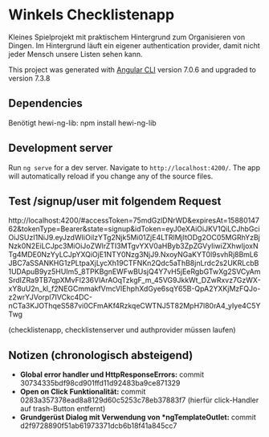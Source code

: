 # Winkels Checklistenapp

Kleines Spielprojekt mit praktischem Hintergrund zum Organisieren von Dingen. Im Hintergrund läuft ein eigener
authentication provider, damit nicht jeder Mensch unsere Listen sehen kann.


This project was generated with [Angular CLI](https://github.com/angular/angular-cli) version 7.0.6 and upgraded to version 7.3.8

## Dependencies

Benötigt hewi-ng-lib: npm install hewi-ng-lib

## Development server

Run `ng serve` for a dev server. Navigate to `http://localhost:4200/`. The app will automatically reload if you change any of the source files.

## Test /signup/user mit folgendem Request

http://localhost:4200/#accessToken=75mdGzlDNrWD&expiresAt=1588014762&tokenType=Bearer&state=signup&idToken=eyJ0eXAiOiJKV1QiLCJhbGciOiJSUzI1NiJ9.eyJzdWIiOiIzYTg2Njk5Mi01ZjE4LTRlMjItODg2OC05MGRhYzBjNzk0N2EiLCJpc3MiOiJoZWlrZTI3MTgvYXV0aHByb3ZpZGVyIiwiZXhwIjoxNTg4MDE0NzYyLCJpYXQiOjE1NTY0Nzg3NjJ9.NxoyNGaKYT0l9svhRj8BmL6JBC7aSSANKHG1zPLtpaXjLycXh19CTFNKn2Qdc5aThB8jnLrdc2s2UKRLcbB1UDApuB9yz5HUIm5_8TPKBgnEWFwBUsjQ4Y7vH5jEeRgbGTwXg2SVCyAmSrdIZRa9TB7qpXMvFl236VlArAOqTzkgF_m_45VG9JkkWt_DZwRxvz7GzWX-xY8uU2n_kl_f2NEGCmmakfVmcVIEhphXdGye6sqY65B-QpA2YXKjMzFQJo-z2wrYJVorpl7IVCkc4DC-nCTa3KJOThqeS587vi0CFmAKf4RzkqeCWTNJ5T82MpH7l80rA4_yIye4C5YTwg

(checklistenapp, checklistenserver und authprovider müssen laufen)

## Notizen (chronologisch absteigend)

* __Global error handler und HttpResponseErrors:__ commit 30734335bdf98cd901ffd11d92483ba9ce871329
* __Open on Click Funktionalität:__ commit 0283a357378ead8a8129d60c5253c78eb37883f7 (hierfür click-Handler auf trash-Button entfernt)
* __Grundgerüst Dialog mit Verwendung von *ngTemplateOutlet:__ commit d2f9728890f51ab61973371dcb6b18f41a845cc7


